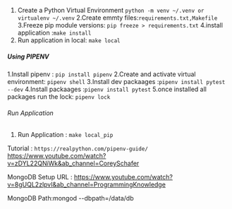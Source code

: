 1. Create a Python Virtual Environment
    `python -m venv ~/.venv or virtualenv ~/.venv`
2.Create emmty files:`requirements.txt,Makefile`
3.Freeze pip module versions: `pip freeze > requirements.txt`
4.install application :`make install`
5. Run application in local: `make local`

##### Using PIPENV #######

1.Install pipenv : `pip install pipenv`
2.Create and activate virtual environment: `pipenv shell`
3.Install dev packaages :`pipenv install pytest --dev`
4.Install packaages :`pipenv install pytest`
5.once installed all packages run the lock: `pipenv lock`

###### Run Application ######

1. Run Application : `make local_pip`

Tutorial : `https://realpython.com/pipenv-guide/`
https://www.youtube.com/watch?v=zDYL22QNiWk&ab_channel=CoreySchafer

MongoDB Setup URL : https://www.youtube.com/watch?v=8gUQL2zlpvI&ab_channel=ProgrammingKnowledge

MongoDB Path:mongod --dbpath=<PATH>/data/db

